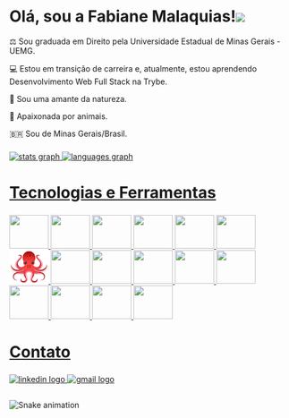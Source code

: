 <h1 align="left">Olá, sou a Fabiane Malaquias!<img src="![image](https://user-images.githubusercontent.com/98343640/189505014-452f2eaf-f854-4f46-ae6c-8b17b5107c48.png)" width="50"> </h1>

⚖️ Sou graduada em Direito pela Universidade Estadual de Minas Gerais - UEMG.

💻 Estou em transição de carreira e, atualmente, estou aprendendo Desenvolvimento Web Full Stack na Trybe.

🌱 Sou uma amante da natureza.

🐶 Apaixonada por animais.

🇧🇷 Sou de Minas Gerais/Brasil.     

###
<div align="left">
<a href="https://github.com/famalaquias"> <img height="150em" alt="stats graph" src="https://github-readme-stats.vercel.app/api?username=famalaquias&show_icons=true&theme=dracula&include_all_commits=true&count_private=true"/> <a href="https://github.com/famalaquias"><img height="150em" alt="languages graph" src="https://github-readme-stats.vercel.app/api/top-langs/?username=famalaquias&layout=compact&langs_count=7&theme=dracula"/>
</div>

###
<h1 align="left">Tecnologias e Ferramentas</h1>

###
<div align="left">          
<img src="https://cdn.jsdelivr.net/gh/devicons/devicon/icons/git/git-original.svg" width="70" height="60"/> 
<img src="https://cdn.jsdelivr.net/gh/devicons/devicon/icons/github/github-original.svg" width="70" height="60"/> 
<img src="https://cdn.jsdelivr.net/gh/devicons/devicon/icons/linux/linux-original.svg" width="70" height="60"/> 
<img src="https://cdn.jsdelivr.net/gh/devicons/devicon/icons/html5/html5-original.svg" width="70" height="60"/> 
<img src="https://cdn.jsdelivr.net/gh/devicons/devicon/icons/css3/css3-original.svg" width="70" height="60"/> 
<img src="https://cdn.jsdelivr.net/gh/devicons/devicon/icons/javascript/javascript-original.svg" width="70" height="60"/> 
<img src="https://raw.githubusercontent.com/testing-library/dom-testing-library/main/other/octopus.png" width="70" height="60"/> 
<img src="https://cdn.jsdelivr.net/gh/devicons/devicon/icons/react/react-original.svg" width="70" height="60"/> 
<img src="https://cdn.jsdelivr.net/gh/devicons/devicon/icons/redux/redux-original.svg" width="70" height="60"/> 
<img src="https://cdn.jsdelivr.net/gh/devicons/devicon/icons/jest/jest-plain.svg" width="70" height="60"/> 
<img src="https://cdn.jsdelivr.net/gh/devicons/devicon/icons/docker/docker-original.svg" width="70" height="60"/> 
<img src="https://cdn.jsdelivr.net/gh/devicons/devicon/icons/mysql/mysql-original.svg" width="70" height="60"/> 
<img src="https://cdn.jsdelivr.net/gh/devicons/devicon/icons/nodejs/nodejs-original.svg" width="70" height="60"/> 
<img src="https://cdn.jsdelivr.net/gh/devicons/devicon/icons/express/express-original.svg" width="70" height="60"/>
<img src="https://cdn.jsdelivr.net/gh/devicons/devicon/icons/mocha/mocha-plain.svg" width="70" height="60"/>
<img src="https://cdn.jsdelivr.net/gh/devicons/devicon/icons/sequelize/sequelize-original.svg" width="70" height="60"/>
</div>
            
###
<h1 align="left">Contato</h1>

###
<div align="left">
  <a href="https://www.linkedin.com/in/fabiane-malaquias-00287a228/" target="_blank">
    <img src="https://raw.githubusercontent.com/maurodesouza/profile-readme-generator/master/src/assets/icons/social/linkedin/default.svg" width="62" height="50" alt="linkedin logo" />
  </a>
  <a href="mailto:malaquiasfr@gmail.com" target="_blank">
    <img src="https://raw.githubusercontent.com/maurodesouza/profile-readme-generator/master/src/assets/icons/social/gmail/default.svg" width="62" height="50" alt="gmail logo"  />
  </a>
       
###

##  
![Snake animation](https://github.com/famalaquias/famalaquias/blob/output/github-contribution-grid-snake.svg)

